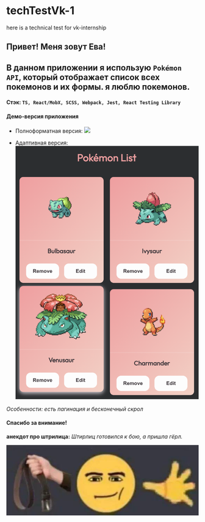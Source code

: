 # techTestVk-1
here is a technical test for vk-internship

## Привет! Меня зовут Ева!
## В данном приложении я использую `Pokémon API`, который отображает список всех покемонов и их формы. я люблю покемонов.

#### Стэк: `TS, React/MobX, SCSS, Webpack, Jest, React Testing Library`

#### Демо-версия приложения

- Полноформатная версия: 
![](<tech-test-1/demo/Screenshot 2025-01-19 at 5.00.29 PM.png>)

- Адаптивная версия:
![Alt text](<tech-test-1/demo/Screenshot 2025-01-19 at 5.03.54 PM.png>)

*Особенности: есть пагинация и бесконечный скрол*

#### Спасибо за внимание!

**анекдот про штрилица:**
*Штирлиц готовился к бою, а пришла гёрл.*

![Alt text](tech-test-1/demo/photo_2025-01-19_17-20-42.jpg)